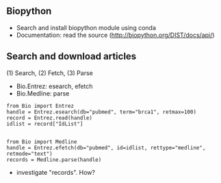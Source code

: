 
## Biopython

- Search and install biopython module using conda
- Documentation: read the source (http://biopython.org/DIST/docs/api/)

## Search and download articles

(1) Search, (2) Fetch, (3) Parse

- Bio.Entrez: esearch, efetch
- Bio.Medline: parse

```
from Bio import Entrez
handle = Entrez.esearch(db="pubmed", term="brca1", retmax=100)
record = Entrez.read(handle)
idlist = record["IdList"]


from Bio import Medline
handle = Entrez.efetch(db="pubmed", id=idlist, rettype="medline", retmode="text")
records = Medline.parse(handle)
```

- investigate "records".  How?
